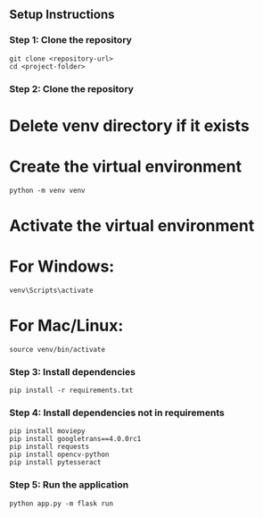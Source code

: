 ## Setup Instructions

### Step 1: Clone the repository

    git clone <repository-url>
    cd <project-folder>

### Step 2: Clone the repository

# Delete venv directory if it exists

# Create the virtual environment
    python -m venv venv

# Activate the virtual environment
# For Windows:
    venv\Scripts\activate
# For Mac/Linux:
    source venv/bin/activate

### Step 3: Install dependencies
    pip install -r requirements.txt

### Step 4: Install dependencies not in requirements
    pip install moviepy
    pip install googletrans==4.0.0rc1
    pip install requests
    pip install opencv-python
    pip install pytesseract
### Step 5: Run the application
    python app.py -m flask run
